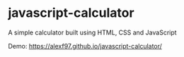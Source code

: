 # javascript-calculator
A simple calculator built using HTML, CSS and JavaScript

Demo: https://alexf97.github.io/javascript-calculator/
